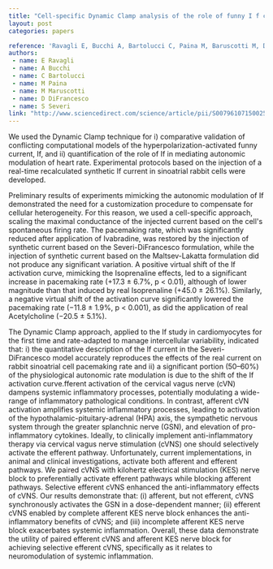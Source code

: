 ```yaml
---
title: "Cell-specific Dynamic Clamp analysis of the role of funny I f current in cardiac pacemaking"
layout: post
categories: papers

reference: 'Ravagli E, Bucchi A, Bartolucci C, Paina M, Baruscotti M, DiFrancesco D, Severi S. Cell-specific Dynamic Clamp analysis of the role of funny I f current in cardiac pacemaking. Progress in biophysics and molecular biology. 2016 Jan 31;120(1):50-66.'
authors: 
 - name: E Ravagli
 - name: A Bucchi
 - name: C Bartolucci
 - name: M Paina
 - name: M Maruscotti
 - name: D DiFrancesco
 - name: S Severi
link: "http://www.sciencedirect.com/science/article/pii/S0079610715002539"
---
```


We used the Dynamic Clamp technique for i) comparative validation of conflicting computational models of the hyperpolarization-activated funny current, If, and ii) quantification of the role of If in mediating autonomic modulation of heart rate. Experimental protocols based on the injection of a real-time recalculated synthetic If current in sinoatrial rabbit cells were developed.

Preliminary results of experiments mimicking the autonomic modulation of If demonstrated the need for a customization procedure to compensate for cellular heterogeneity. For this reason, we used a cell-specific approach, scaling the maximal conductance of the injected current based on the cell's spontaneous firing rate. The pacemaking rate, which was significantly reduced after application of Ivabradine, was restored by the injection of synthetic current based on the Severi-DiFrancesco formulation, while the injection of synthetic current based on the Maltsev-Lakatta formulation did not produce any significant variation. A positive virtual shift of the If activation curve, mimicking the Isoprenaline effects, led to a significant increase in pacemaking rate (+17.3 ± 6.7%, p < 0.01), although of lower magnitude than that induced by real Isoprenaline (+45.0 ± 26.1%). Similarly, a negative virtual shift of the activation curve significantly lowered the pacemaking rate (−11.8 ± 1.9%, p < 0.001), as did the application of real Acetylcholine (−20.5 ± 5.1%).

The Dynamic Clamp approach, applied to the If study in cardiomyocytes for the first time and rate-adapted to manage intercellular variability, indicated that: i) the quantitative description of the If current in the Severi-DiFrancesco model accurately reproduces the effects of the real current on rabbit sinoatrial cell pacemaking rate and ii) a significant portion (50–60%) of the physiological autonomic rate modulation is due to the shift of the If activation curve.fferent activation of the cervical vagus nerve (cVN) dampens systemic inflammatory processes, potentially modulating a wide-range of inflammatory pathological conditions. In contrast, afferent cVN activation amplifies systemic inflammatory processes, leading to activation of the hypothalamic-pituitary-adrenal (HPA) axis, the sympathetic nervous system through the greater splanchnic nerve (GSN), and elevation of pro-inflammatory cytokines. Ideally, to clinically implement anti-inflammatory therapy via cervical vagus nerve stimulation (cVNS) one should selectively activate the efferent pathway. Unfortunately, current implementations, in animal and clinical investigations, activate both afferent and efferent pathways. We paired cVNS with kilohertz electrical stimulation (KES) nerve block to preferentially activate efferent pathways while blocking afferent pathways. Selective efferent cVNS enhanced the anti-inflammatory effects of cVNS. Our results demonstrate that: (i) afferent, but not efferent, cVNS synchronously activates the GSN in a dose-dependent manner; (ii) efferent cVNS enabled by complete afferent KES nerve block enhances the anti-inflammatory benefits of cVNS; and (iii) incomplete afferent KES nerve block exacerbates systemic inflammation. Overall, these data demonstrate the utility of paired efferent cVNS and afferent KES nerve block for achieving selective efferent cVNS, specifically as it relates to neuromodulation of systemic inflammation.
